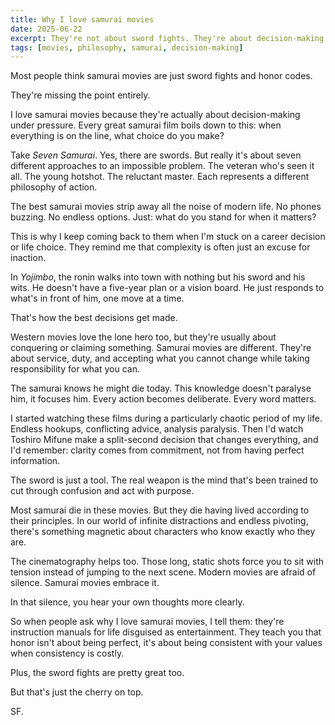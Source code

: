 ```yaml
---
title: Why I love samurai movies
date: 2025-06-22
excerpt: They're not about sword fights. They're about decision-making under pressure.
tags: [movies, philosophy, samurai, decision-making]
---
```


Most people think samurai movies are just sword fights and honor codes.

They're missing the point entirely.

I love samurai movies because they're actually about decision-making under pressure. Every great samurai film boils down to this: when everything is on the line, what choice do you make?

Take *Seven Samurai*. Yes, there are swords. But really it's about seven different approaches to an impossible problem. The veteran who's seen it all. The young hotshot. The reluctant master. Each represents a different philosophy of action.

The best samurai movies strip away all the noise of modern life. No phones buzzing. No endless options. Just: what do you stand for when it matters?

This is why I keep coming back to them when I'm stuck on a career decision or life choice. They remind me that complexity is often just an excuse for inaction.

In *Yojimbo*, the ronin walks into town with nothing but his sword and his wits. He doesn't have a five-year plan or a vision board. He just responds to what's in front of him, one move at a time.

That's how the best decisions get made.

Western movies love the lone hero too, but they're usually about conquering or claiming something. Samurai movies are different. They're about service, duty, and accepting what you cannot change while taking responsibility for what you can.

The samurai knows he might die today. This knowledge doesn't paralyse him, it focuses him. Every action becomes deliberate. Every word matters.

I started watching these films during a particularly chaotic period of my life. Endless hookups, conflicting advice, analysis paralysis. Then I'd watch Toshiro Mifune make a split-second decision that changes everything, and I'd remember: clarity comes from commitment, not from having perfect information.

The sword is just a tool. The real weapon is the mind that's been trained to cut through confusion and act with purpose.

Most samurai die in these movies. But they die having lived according to their principles. In our world of infinite distractions and endless pivoting, there's something magnetic about characters who know exactly who they are.

The cinematography helps too. Those long, static shots force you to sit with tension instead of jumping to the next scene. Modern movies are afraid of silence. Samurai movies embrace it.

In that silence, you hear your own thoughts more clearly.

So when people ask why I love samurai movies, I tell them: they're instruction manuals for life disguised as entertainment. They teach you that honor isn't about being perfect, it's about being consistent with your values when consistency is costly.

Plus, the sword fights are pretty great too.

But that's just the cherry on top.

SF.
